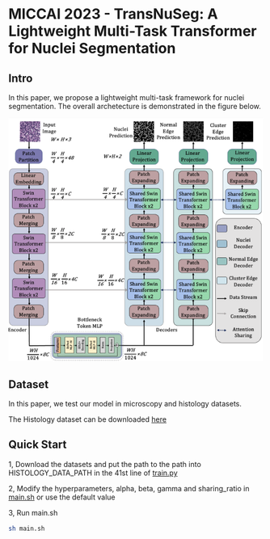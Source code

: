 # MICCAI 2023 - TransNuSeg: A Lightweight Multi-Task Transformer for Nuclei Segmentation

## Intro
In this paper, we propose a lightweight multi-task framework for nuclei segmentation. The overall archetecture is demonstrated in the figure below.

<p align="center">
  <img src="./model.png" />
</p>

## Dataset
In this paper, we test our model in microscopy and histology datasets.

The Histology dataset can be downloaded [here](https://www.kaggle.com/hjh415/ca25net)

## Quick Start
1, Download the datasets and put the path to the path into HISTOLOGY_DATA_PATH in the 41st line of [train.py](./train.py)

2, Modify the hyperparameters, alpha, beta, gamma and sharing_ratio in [main.sh](./main.sh) or use the default value

3, Run main.sh

```bash
sh main.sh
```

